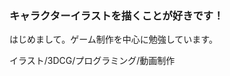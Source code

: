 ### キャラクターイラストを描くことが好きです！
はじめまして。ゲーム制作を中心に勉強しています。

イラスト/3DCG/プログラミング/動画制作
<!--
**koppe06/koppe06** is a ✨ _special_ ✨ repository because its `README.md` (this file) appears on your GitHub profile.

Here are some ideas to get you started:

- 🔭 I’m currently working on ...
- 🌱 I’m currently learning ...
- 👯 I’m looking to collaborate on ...
- 🤔 I’m looking for help with ...
- 💬 Ask me about ...
- 📫 How to reach me: ...
- 😄 Pronouns: ...
- ⚡ Fun fact: ...
-->
